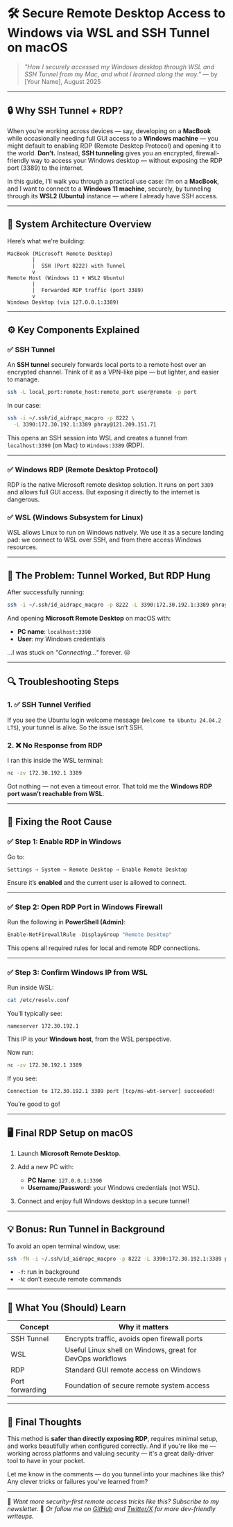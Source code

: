 

# 🛠️ Secure Remote Desktop Access to Windows via WSL and SSH Tunnel on macOS

> *"How I securely accessed my Windows desktop through WSL and SSH Tunnel from my Mac, and what I learned along the way."*
> — by \[Your Name], August 2025

---

## 🔒 Why SSH Tunnel + RDP?

When you're working across devices — say, developing on a **MacBook** while occasionally needing full GUI access to a **Windows machine** — you might default to enabling RDP (Remote Desktop Protocol) and opening it to the world. **Don’t.**
Instead, **SSH tunneling** gives you an encrypted, firewall-friendly way to access your Windows desktop — without exposing the RDP port (3389) to the internet.

In this guide, I’ll walk you through a practical use case: I’m on a **MacBook**, and I want to connect to a **Windows 11 machine**, securely, by tunneling through its **WSL2 (Ubuntu)** instance — where I already have SSH access.

---

## 🧱 System Architecture Overview

Here’s what we're building:

```
MacBook (Microsoft Remote Desktop)
        |
        |  SSH (Port 8222) with Tunnel
        v
Remote Host (Windows 11 + WSL2 Ubuntu)
        |
        |  Forwarded RDP traffic (port 3389)
        v
Windows Desktop (via 127.0.0.1:3389)
```

---

## ⚙️ Key Components Explained

### ✅ SSH Tunnel

An **SSH tunnel** securely forwards local ports to a remote host over an encrypted channel. Think of it as a VPN-like pipe — but lighter, and easier to manage.

```bash
ssh -L local_port:remote_host:remote_port user@remote -p port
```

In our case:

```bash
ssh -i ~/.ssh/id_aidrapc_macpro -p 8222 \
  -L 3390:172.30.192.1:3389 phray@121.209.151.71
```

This opens an SSH session into WSL and creates a tunnel from `localhost:3390` (on Mac) to `Windows:3389` (RDP).

---

### ✅ Windows RDP (Remote Desktop Protocol)

RDP is the native Microsoft remote desktop solution. It runs on port `3389` and allows full GUI access. But exposing it directly to the internet is dangerous.

### ✅ WSL (Windows Subsystem for Linux)

WSL allows Linux to run on Windows natively. We use it as a secure landing pad: we connect to WSL over SSH, and from there access Windows resources.

---

## 🧪 The Problem: Tunnel Worked, But RDP Hung

After successfully running:

```bash
ssh -i ~/.ssh/id_aidrapc_macpro -p 8222 -L 3390:172.30.192.1:3389 phray@121.209.151.71
```

And opening **Microsoft Remote Desktop** on macOS with:

* **PC name**: `localhost:3390`
* **User**: my Windows credentials

…I was stuck on *"Connecting..."* forever. 😒

---

## 🔍 Troubleshooting Steps

### 1. ✅ SSH Tunnel Verified

If you see the Ubuntu login welcome message (`Welcome to Ubuntu 24.04.2 LTS`), your tunnel is alive. So the issue isn’t SSH.

### 2. ❌ No Response from RDP

I ran this inside the WSL terminal:

```bash
nc -zv 172.30.192.1 3389
```

Got nothing — not even a timeout error. That told me the **Windows RDP port wasn’t reachable from WSL**.

---

## 🧯 Fixing the Root Cause

### ✅ Step 1: Enable RDP in Windows

Go to:

```
Settings → System → Remote Desktop → Enable Remote Desktop
```

Ensure it’s **enabled** and the current user is allowed to connect.

---

### ✅ Step 2: Open RDP Port in Windows Firewall

Run the following in **PowerShell (Admin)**:

```powershell
Enable-NetFirewallRule -DisplayGroup "Remote Desktop"
```

This opens all required rules for local and remote RDP connections.

---

### ✅ Step 3: Confirm Windows IP from WSL

Run inside WSL:

```bash
cat /etc/resolv.conf
```

You’ll typically see:

```
nameserver 172.30.192.1
```

This IP is your **Windows host**, from the WSL perspective.

Now run:

```bash
nc -zv 172.30.192.1 3389
```

If you see:

```
Connection to 172.30.192.1 3389 port [tcp/ms-wbt-server] succeeded!
```

You’re good to go!

---

## 🖥️ Final RDP Setup on macOS

1. Launch **Microsoft Remote Desktop**.
2. Add a new PC with:

   * **PC Name**: `127.0.0.1:3390`
   * **Username/Password**: your Windows credentials (not WSL).
3. Connect and enjoy full Windows desktop in a secure tunnel!

---

## 💡 Bonus: Run Tunnel in Background

To avoid an open terminal window, use:

```bash
ssh -fN -i ~/.ssh/id_aidrapc_macpro -p 8222 -L 3390:172.30.192.1:3389 phray@121.209.151.71
```

* `-f`: run in background
* `-N`: don’t execute remote commands

---

## 🧠 What You (Should) Learn

| Concept         | Why it matters                                            |
| --------------- | --------------------------------------------------------- |
| SSH Tunnel      | Encrypts traffic, avoids open firewall ports              |
| WSL             | Useful Linux shell on Windows, great for DevOps workflows |
| RDP             | Standard GUI remote access on Windows                     |
| Port forwarding | Foundation of secure remote system access                 |

---

## 🏁 Final Thoughts

This method is **safer than directly exposing RDP**, requires minimal setup, and works beautifully when configured correctly. And if you're like me — working across platforms and valuing security — it's a great daily-driver tool to have in your pocket.

Let me know in the comments — do you tunnel into your machines like this? Any clever tricks or failures you’ve learned from?

---

💬 *Want more security-first remote access tricks like this? Subscribe to my newsletter.*
📩 *Or follow me on [GitHub](https://github.com/) and [Twitter/X](https://x.com/) for more dev-friendly writeups.*
